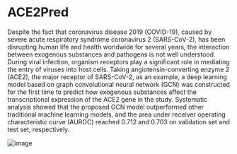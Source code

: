 # ACE2Pred

Despite the fact that coronavirus disease 2019 (COVID-19), caused by severe acute respiratory syndrome coronavirus 2 (SARS-CoV-2), has been disrupting human life and health worldwide for several years, the interaction between exogenous substances and pathogens is not well understood. During viral infection, organism receptors play a significant role in mediating the entry of viruses into host cells. Taking angiotensin-converting enzyme 2 (ACE2), the major receptor of SARS-CoV-2, as an example, a deep learning model based on graph convolutional neural network (GCN) was constructed for the first time to predict how exogenous substances affect the transcriptional expression of the ACE2 gene in the study. Systematic analysis showed that the proposed GCN model outperformed other traditional machine learning models, and the area under receiver operating characteristic curve (AUROC) reached 0.712 and 0.703 on validation set and test set, respectively.

![image](https://user-images.githubusercontent.com/1555415/190975746-b3980b30-4be1-4f14-9576-503cd0ba1546.png)
